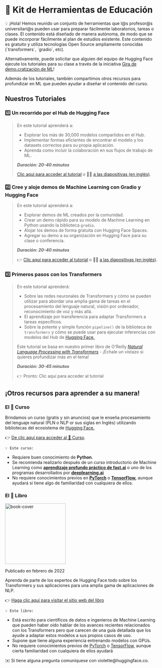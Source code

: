 # 🤗 **Kit de Herramientas de Educación**

<aside>
💡 ¡Hola! Hemos reunido un conjunto de herramientas que l@s profesor@s universitari@s pueden usar para preparar fácilmente laboratorios, tareas o clases. El contenido está diseñado de manera autónoma, de modo que se puede incorporar fácilmente al plan de estudios existente. Este contenido es gratuito y utiliza tecnologías Open Source ampliamente conocidas (`transformers`, `gradio`, etc).

Alternativamente, puede solicitar que alguien del equipo de Hugging Face ejecute los tutoriales para su clase a través de la iniciativa [Gira de demo.cratización de ML](https://www.notion.so/ML-Demo-cratization-tour-with-66847a294abd4e9785e85663f5239652)!

Además de los tutoriales, también compartimos otros recursos para profundizar en ML que pueden ayudar a diseñar el contenido del curso.

</aside>

## Nuestros Tutoriales

### 1️⃣ Un recorrido por el Hub de Hugging Face

> En este tutorial aprenderá a:
>
> - Explorar los más de 30,000 modelos compartidos en el Hub.
> - Implementar formas eficientes de encontrar el modelo y los datasets correctos para su propia aplicación.
> - Aprenda como incluir la colaboración en sus flujos de trabajo de ML.
>
> **_Duración: 20-40 minutos_**
>
> [Clic aquí para acceder al tutorial](https://github.com/huggingface/education-toolkit/tree/main/tutorials/ES/01_tour_hub_de_huggingface.md) o 👩‍🏫 [a las diapositivas (en inglés)](https://docs.google.com/presentation/d/1zQqpFTcpNLV7haj2Inw2qKHq8DjfZEaiObW1ZkLvPWM/edit?usp=sharing).

### **2️⃣ Cree y aloje demos de Machine Learning con Gradio y Hugging Face**

> En este tutorial aprenderá a:
>
> - Explorar demos de ML creados por la comunidad.
> - Crear un demo rápido para su modelo de Machine Learning en Python usando la biblioteca `gradio`.
> - Alojar los demos de forma gratuita con Hugging Face Spaces.
> - Agregar su demo a su organización en Hugging Face para su clase o conferencia.
>
> **_Duración: 20-40 minutos_**
>
> 👉 [Clic aquí para acceder al tutorial](https://colab.research.google.com/github/huggingface/education-toolkit/blob/main/tutorials/ES/02_ml-demos-con-gradio.ipynb) o 👩‍🏫 [a las diapositivas (en inglés)](https://docs.google.com/presentation/d/14EU_xjtINXtpidWLnUvfcEpmxN46ORS-PLpwfUf8C1I/edit?usp=sharing).

### **3️⃣ Primeros pasos con los Transformers**

> En este tutorial aprenderá:
>
> - Sobre las redes neuronales de Transformers y cómo se pueden utilizar para abordar una amplia gama de tareas en el procesamiento del lenguaje natural, visión por ordenador, reconocimiento de voz y más allá.
> - El aprendizaje por transferencia para adaptar Transformers a tareas específicos.
> - Sobre la potente y simple función `pipeline()` de la biblioteca de `transformers` y cómo se puede usar para ejecutar inferencias con modelos del Hub de [Hugging Face.](https://huggingface.co/models)
>
> Este tutorial se basa en nuestro primer libro de O'Reilly _[Natural Language Processing with Transformers](https://transformersbook.com/) -_ ¡Échale un vistazo si quieres profundizar más en el tema!
>
> **_Duración: 30-45 minutos_**
>
> 👉 Pronto: Clic aquí para acceder al tutorial

## ¡Otros recursos para aprender a su manera!

### **El 🤗 Curso**

Brindamos un curso (gratis y sin anuncios) que le enseña procesamiento del lenguaje natural (PLN o NLP or sus siglas en Inglés) utilizando bibliotecas del ecosistema de [Hugging Face.](https://huggingface.co/)

👉 [De clic aquí para acceder al 🤗 Curso](https://huggingface.co/course/chapter1/1).

    💡 Este curso:

- Requiere buen conocimiento de **Python**.
- Se recomienda realizarlo después de un curso introductorio de Machine Learning como **[aprendizaje profundo práctico de fast.ai](https://www.fast.ai/)** o uno de los programas desarrollados por **[deeplearning.ai](https://www.deeplearning.ai/)**
- No requiere conocimientos previos en **[PyTorch](https://pytorch.org/)** o **[TensorFlow](https://www.tensorflow.org/),** aunque ayudará si tiene algo de familiaridad con cualquiera de ellos.
</aside>

### **El 🤗 Libro**

  <img alt="book-cover" height=200 src="../../images/book_cover.jpg" id="book-cover"/>

Publicado en febrero de 2022

Aprenda de parte de los expertos de Hugging Face todo sobre los Transformers y sus aplicaciones para una amplia gama de aplicaciones de NLP.

👉 [Haga clic aquí para visitar el sitio web del libro](https://transformersbook.com/)

    💡 Este libro:

- Está escrito para científicos de datos e ingenieros de Machine Learning que pueden haber oído hablar de los avances recientes relacionados con los Transformers pero que carecen de una guía detallada que los ayude a adaptar estos modelos a sus propios casos de uso.
- Supone que tiene alguna experiencia entrenando modelos con GPUs.
- No requiere conocimientos previos de [PyTorch](https://pytorch.org/) o [TensorFlow](https://www.tensorflow.org/), aunque cierta familiaridad con cualquiera de ellos ayudará
</aside>

<aside>
✉️ Si tiene alguna pregunta comuníquese con violette@huggingface.co.
